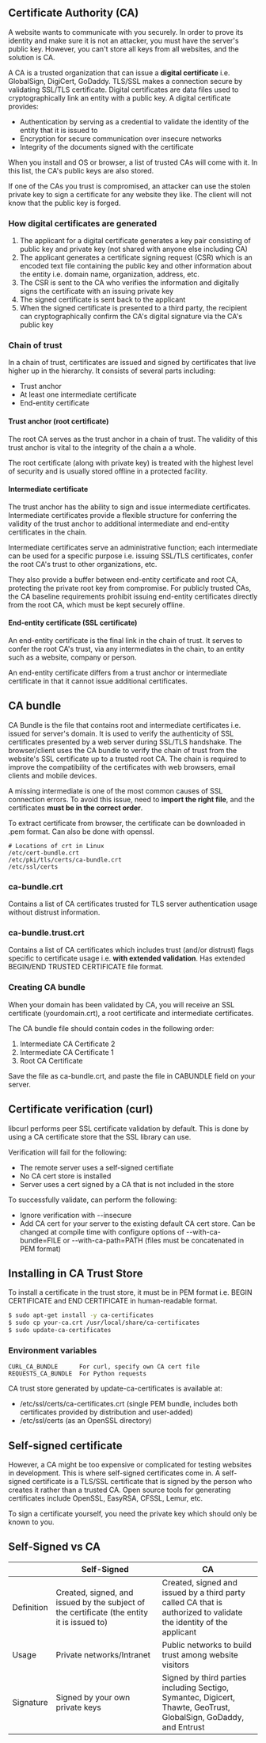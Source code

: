 ## Certificate Authority (CA)

A website wants to communicate with you securely. In order to prove its identity and make sure it is not an attacker, you must have the server's public key. However, you can't store all keys from all websites, and the solution is CA.

A CA is a trusted organization that can issue a **digital certificate** i.e. GlobalSign, DigiCert, GoDaddy. TLS/SSL makes a connection secure by validating SSL/TLS certificate. Digital certificates are data files used to cryptographically link an entity with a public key. A digital certificate provides:

- Authentication by serving as a credential to validate the identity of the entity that it is issued to
- Encryption for secure communication over insecure networks
- Integrity of the documents signed with the certificate

When you install and OS or browser, a list of trusted CAs will come with it. In this list, the CA's public keys are also stored.

If one of the CAs you trust is compromised, an attacker can use the stolen private key to sign a certificate for any website they like. The client will not know that the public key is forged.

### How digital certificates are generated

1. The applicant for a digital certificate generates a key pair consisting of public key and private key (not shared with anyone else including CA)
2. The applicant generates a certificate signing request (CSR) which is an encoded text file containing the public key and other information about the entity i.e. domain name, organization, address, etc.
3. The CSR is sent to the CA who verifies the information and digitally signs the certificate with an issuing private key
4. The signed certificate is sent back to the applicant
5. When the signed certificate is presented to a third party, the recipient can cryptographically confirm the CA's digital signature via the CA's public key

### Chain of trust

In a chain of trust, certificates are issued and signed by certificates that live higher up in the hierarchy. It consists of several parts including:

- Trust anchor
- At least one intermediate certificate
- End-entity certificate

#### Trust anchor (root certificate)

The root CA serves as the trust anchor in a chain of trust. The validity of this trust anchor is vital to the integrity of the chain a a whole.

The root certificate (along with private key) is treated with the highest level of security and is usually stored offline in a protected facility.

#### Intermediate certificate

The trust anchor has the ability to sign and issue intermediate certificates. Intermediate certificates provide a flexible structure for conferring the validity of the trust anchor to additional intermediate and end-entity certificates in the chain.

Intermediate certificates serve an administrative function; each intermediate can be used for a specific purpose i.e. issuing SSL/TLS certificates, confer the root CA's trust to other organizations, etc.

They also provide a buffer between end-entity certificate and root CA, protecting the private root key from compromise. For publicly trusted CAs, the CA baseline requirements prohibit issuing end-entity certificates directly from the root CA, which must be kept securely offline.

#### End-entity certificate (SSL certificate)

An end-entity certificate is the final link in the chain of trust. It serves to confer the root CA's trust, via any intermediates in the chain, to an entity such as a website, company or person.

An end-entity certificate differs from a trust anchor or intermediate certificate in that it cannot issue additional certificates.

## CA bundle

CA Bundle is the file that contains root and intermediate certificates i.e. issued for server's domain. It is used to verify the authenticity of SSL certificates presented by a web server during SSL/TLS handshake. The browser/client uses the CA bundle to verify the chain of trust from the website's SSL certificate up to a trusted root CA. The chain is required to improve the compatibility of the certificates with web browsers, email clients and mobile devices.

A missing intermediate is one of the most common causes of SSL connection errors. To avoid this issue, need to **import the right file**, and the certificates **must be in the correct order**.

To extract certificate from browser, the certificate can be downloaded in .pem format. Can also be done with openssl.

```
# Locations of crt in Linux
/etc/cert-bundle.crt
/etc/pki/tls/certs/ca-bundle.crt
/etc/ssl/certs
```

### ca-bundle.crt

Contains a list of CA certificates trusted for TLS server authentication usage without distrust information.

### ca-bundle.trust.crt

Contains a list of CA certificates which includes trust (and/or distrust) flags specific to certificate usage i.e. **with extended validation**. Has extended BEGIN/END TRUSTED CERTIFICATE file format.

### Creating CA bundle

When your domain has been validated by CA, you will receive an SSL certificate (yourdomain.crt), a root certificate and intermediate certificates.

The CA bundle file should contain codes in the following order:

1. Intermediate CA Certificate 2
2. Intermediate CA Certificate 1
3. Root CA Certificate

Save the file as ca-bundle.crt, and paste the file in CABUNDLE field on your server.

## Certificate verification (curl)

libcurl performs peer SSL certificate validation by default. This is done by using a CA certificate store that the SSL library can use.

Verification will fail for the following:

- The remote server uses a self-signed certifiate
- No CA cert store is installed
- Server uses a cert signed by a CA that is not included in the store

To successfully validate, can perform the following:

- Ignore verification with --insecure
- Add CA cert for your server to the existing default CA cert store. Can be changed at compile time with configure options of --with-ca-bundle=FILE or --with-ca-path=PATH (files must be concatenated in PEM format)

## Installing in CA Trust Store

To install a certificate in the trust store, it must be in PEM format i.e. BEGIN CERTIFICATE and END CERTIFICATE in human-readable format.

```bash
$ sudo apt-get install -y ca-certificates
$ sudo cp your-ca.crt /usr/local/share/ca-certificates
$ sudo update-ca-certificates
```

### Environment variables

```
CURL_CA_BUNDLE      For curl, specify own CA cert file
REQUESTS_CA_BUNDLE  For Python requests
```

CA trust store generated by update-ca-certificates is available at:

- /etc/ssl/certs/ca-certificates.crt (single PEM bundle, includes both certificates provided by distribution and user-added)
- /etc/ssl/certs (as an OpenSSL directory)

## Self-signed certificate

However, a CA might be too expensive or complicated for testing websites in development. This is where self-signed certificates come in. A self-signed certificate is a TLS/SSL certificate that is signed by the person who creates it rather than a trusted CA. Open source tools for generating certificates include OpenSSL, EasyRSA, CFSSL, Lemur, etc.

To sign a certificate yourself, you need the private key which should only be known to you.

## Self-Signed vs CA

|            | Self-Signed                                                                                | CA                                                                                                                 |
| ---------- | ------------------------------------------------------------------------------------------ | ------------------------------------------------------------------------------------------------------------------ |
| Definition | Created, signed, and issued by the subject of the certificate (the entity it is issued to) | Created, signed and issued by a third party called CA that is authorized to validate the identity of the applicant |
| Usage      | Private networks/Intranet                                                                  | Public networks to build trust among website visitors                                                              |
| Signature  | Signed by your own private keys                                                            | Signed by third parties including Sectigo, Symantec, Digicert, Thawte, GeoTrust, GlobalSign, GoDaddy, and Entrust  |
